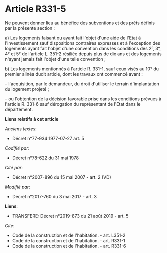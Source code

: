 # Article R331-5

Ne peuvent donner lieu au bénéfice des subventions et des prêts définis par la présente section : 

a) Les logements faisant ou ayant fait l'objet d'une aide de l'Etat à l'investissement sauf dispositions contraires expresses
et à l'exception des logements ayant fait l'objet d'une convention dans les conditions des 2°, 3°, 4° et 5° de l'article L.
351-2 résiliée depuis plus de dix ans et des logements n'ayant jamais fait l'objet d'une telle convention ; 

b) Les logements mentionnés à l'article R. 331-1, sauf ceux visés au 10° du premier alinéa dudit article, dont les travaux
ont commencé avant : 

– l'acquisition, par le demandeur, du droit d'utiliser le terrain d'implantation du logement projeté ; 

– ou l'obtention de la décision favorable prise dans les conditions prévues à l'article R. 331-6 sauf dérogation du
représentant de l'Etat dans le département.

**Liens relatifs à cet article**

_Anciens textes_:

  - Décret n°77-934 1977-07-27 art. 5

_Codifié par_:

  - Décret n°78-622 du 31 mai 1978

_Cité par_:

  - Décret n°2007-896 du 15 mai 2007 - art. 2 (VD)

_Modifié par_:

  - Décret n°2017-760 du 3 mai 2017 - art. 3

**Liens**:

  - TRANSFERE: Décret n°2019-873 du 21 août 2019 - art. 5

_Cite_:

  - Code de la construction et de l'habitation. - art. L351-2
  - Code de la construction et de l'habitation. - art. R331-1
  - Code de la construction et de l'habitation. - art. R331-6
